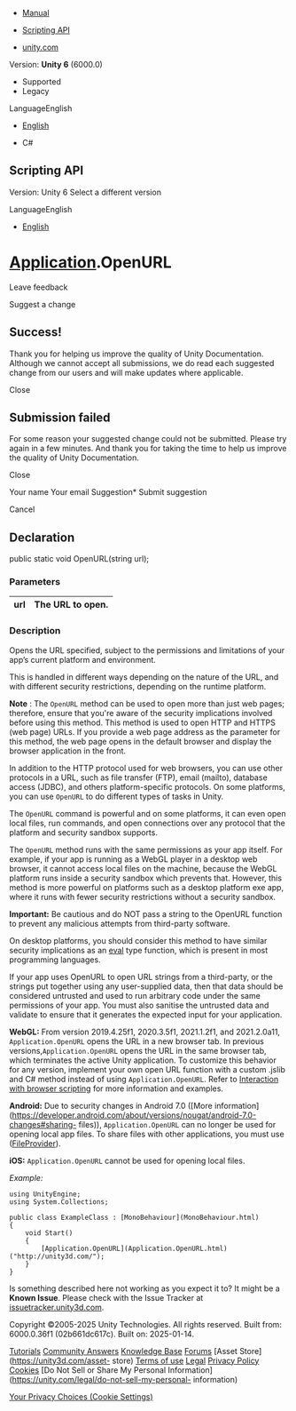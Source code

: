 [ ]()

  * [Manual](../Manual/index.html)
  * [Scripting API](../ScriptReference/index.html)

  * [unity.com](https://unity.com/)

Version: **Unity 6** (6000.0)

  * Supported
  * Legacy

LanguageEnglish

  * [English]()

  * C#

[ ](https://docs.unity3d.com)

## Scripting API

Version: Unity 6 Select a different version

LanguageEnglish

  * [English]()

#  [Application](Application.html).OpenURL

Leave feedback

Suggest a change

## Success!

Thank you for helping us improve the quality of Unity Documentation. Although
we cannot accept all submissions, we do read each suggested change from our
users and will make updates where applicable.

Close

## Submission failed

For some reason your suggested change could not be submitted. Please <a>try
again</a> in a few minutes. And thank you for taking the time to help us
improve the quality of Unity Documentation.

Close

Your name Your email Suggestion* Submit suggestion

Cancel

[ ]()

## Declaration

public static void OpenURL(string url);

### Parameters

url | The URL to open.  
---|---  
  
### Description

Opens the URL specified, subject to the permissions and limitations of your
app’s current platform and environment.

This is handled in different ways depending on the nature of the URL, and with
different security restrictions, depending on the runtime platform.  
  
**Note** : The `OpenURL` method can be used to open more than just web pages;
therefore, ensure that you're aware of the security implications involved
before using this method. This method is used to open HTTP and HTTPS (web
page) URLs. If you provide a web page address as the parameter for this
method, the web page opens in the default browser and display the browser
application in the front.  
  
In addition to the HTTP protocol used for web browsers, you can use other
protocols in a URL, such as file transfer (FTP), email (mailto), database
access (JDBC), and others platform-specific protocols. On some platforms, you
can use `OpenURL` to do different types of tasks in Unity.  
  
The `OpenURL` command is powerful and on some platforms, it can even open
local files, run commands, and open connections over any protocol that the
platform and security sandbox supports.  
  
The `OpenURL` method runs with the same permissions as your app itself. For
example, if your app is running as a WebGL player in a desktop web browser, it
cannot access local files on the machine, because the WebGL platform runs
inside a security sandbox which prevents that. However, this method is more
powerful on platforms such as a desktop platform exe app, where it runs with
fewer security restrictions without a security sandbox.  
  
**Important:** Be cautious and do NOT pass a string to the OpenURL function to
prevent any malicious attempts from third-party software.  
  
On desktop platforms, you should consider this method to have similar security
implications as an [eval](https://en.wikipedia.org/wiki/Eval) type function,
which is present in most programming languages.  
  
If your app uses OpenURL to open URL strings from a third-party, or the
strings put together using any user-supplied data, then that data should be
considered untrusted and used to run arbitrary code under the same permissions
of your app. You must also sanitise the untrusted data and validate to ensure
that it generates the expected input for your application.  
  
**WebGL:** From version 2019.4.25f1, 2020.3.5f1, 2021.1.2f1, and 2021.2.0a11,
`Application.OpenURL` opens the URL in a new browser tab. In previous
versions,`Application.OpenURL` opens the URL in the same browser tab, which
terminates the active Unity application. To customize this behavior for any
version, implement your own open URL function with a custom .jslib and C#
method instead of using `Application.OpenURL`. Refer to [Interaction with
browser scripting](../Manual/webgl-interactingwithbrowserscripting.html) for
more information and examples.  
  
**Android:** Due to security changes in Android 7.0 ([More
information](https://developer.android.com/about/versions/nougat/android-7.0-changes#sharing-
files)), `Application.OpenURL` can no longer be used for opening local app
files. To share files with other applications, you must use
([FileProvider](https://developer.android.com/reference/androidx/core/content/FileProvider)).  
  
**iOS:** `Application.OpenURL` cannot be used for opening local files.  
  
_Example:_

    
    
    using UnityEngine;
    using System.Collections;  
      
    public class ExampleClass : [MonoBehaviour](MonoBehaviour.html)
    {
        void Start()
        {
            [Application.OpenURL](Application.OpenURL.html)("http://unity3d.com/");
        }
    }
    

Is something described here not working as you expect it to? It might be a
**Known Issue**. Please check with the Issue Tracker at
[issuetracker.unity3d.com](https://issuetracker.unity3d.com).

Copyright ©2005-2025 Unity Technologies. All rights reserved. Built from:
6000.0.36f1 (02b661dc617c). Built on: 2025-01-14.

[Tutorials](https://unity3d.com/learn) [Community
Answers](https://answers.unity3d.com) [Knowledge
Base](https://support.unity3d.com/hc/en-us)
[Forums](https://forum.unity3d.com) [Asset Store](https://unity3d.com/asset-
store) [Terms of use](https://docs.unity3d.com/Manual/TermsOfUse.html)
[Legal](https://unity.com/legal) [Privacy
Policy](https://unity.com/legal/privacy-policy)
[Cookies](https://unity.com/legal/cookie-policy) [Do Not Sell or Share My
Personal Information](https://unity.com/legal/do-not-sell-my-personal-
information)

[Your Privacy Choices (Cookie Settings)](javascript:void\(0\);)

